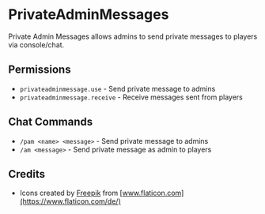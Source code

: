 # PrivateAdminMessages  
  
Private Admin Messages allows admins to send private messages to players via console/chat.  
  
  
## Permissions
 * `privateadminmessage.use` - Send private message to admins
 * `privateadminmessage.receive` - Receive messages sent from players

## Chat Commands  
  
* `/pam <name> <message>` - Send private message to admins
* `/am <message>` - Send private message as admin to players
  
## Credits
* Icons created by [Freepik](https://www.freepik.com) from [www.flaticon.com](https://www.flaticon.com/de/)